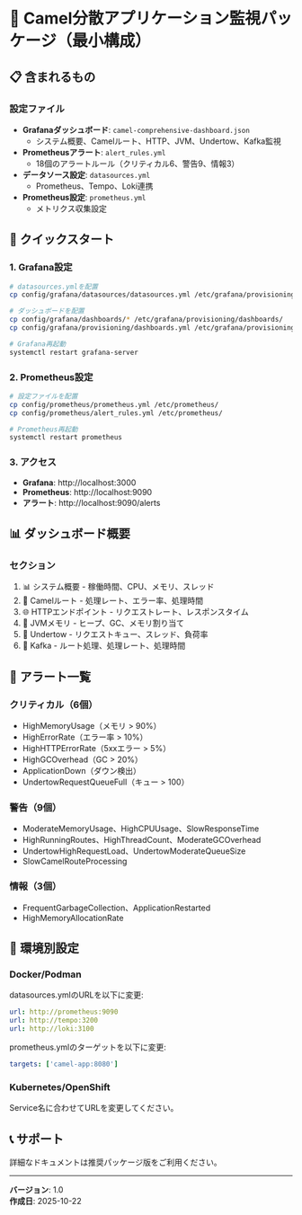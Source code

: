 # 🚀 Camel分散アプリケーション監視パッケージ（最小構成）

## 📋 含まれるもの

### 設定ファイル
- **Grafanaダッシュボード**: `camel-comprehensive-dashboard.json`
  - システム概要、Camelルート、HTTP、JVM、Undertow、Kafka監視
- **Prometheusアラート**: `alert_rules.yml`
  - 18個のアラートルール（クリティカル6、警告9、情報3）
- **データソース設定**: `datasources.yml`
  - Prometheus、Tempo、Loki連携
- **Prometheus設定**: `prometheus.yml`
  - メトリクス収集設定

## 🚀 クイックスタート

### 1. Grafana設定

```bash
# datasources.ymlを配置
cp config/grafana/datasources/datasources.yml /etc/grafana/provisioning/datasources/

# ダッシュボードを配置
cp config/grafana/dashboards/* /etc/grafana/provisioning/dashboards/
cp config/grafana/provisioning/dashboards.yml /etc/grafana/provisioning/dashboards/

# Grafana再起動
systemctl restart grafana-server
```

### 2. Prometheus設定

```bash
# 設定ファイルを配置
cp config/prometheus/prometheus.yml /etc/prometheus/
cp config/prometheus/alert_rules.yml /etc/prometheus/

# Prometheus再起動
systemctl restart prometheus
```

### 3. アクセス

- **Grafana**: http://localhost:3000
- **Prometheus**: http://localhost:9090
- **アラート**: http://localhost:9090/alerts

## 📊 ダッシュボード概要

### セクション
1. 📊 システム概要 - 稼働時間、CPU、メモリ、スレッド
2. 🐫 Camelルート - 処理レート、エラー率、処理時間
3. 🌐 HTTPエンドポイント - リクエストレート、レスポンスタイム
4. 🧠 JVMメモリ - ヒープ、GC、メモリ割り当て
5. 🚀 Undertow - リクエストキュー、スレッド、負荷率
6. 📨 Kafka - ルート処理、処理レート、処理時間

## 🚨 アラート一覧

### クリティカル（6個）
- HighMemoryUsage（メモリ > 90%）
- HighErrorRate（エラー率 > 10%）
- HighHTTPErrorRate（5xxエラー > 5%）
- HighGCOverhead（GC > 20%）
- ApplicationDown（ダウン検出）
- UndertowRequestQueueFull（キュー > 100）

### 警告（9個）
- ModerateMemoryUsage、HighCPUUsage、SlowResponseTime
- HighRunningRoutes、HighThreadCount、ModerateGCOverhead
- UndertowHighRequestLoad、UndertowModerateQueueSize
- SlowCamelRouteProcessing

### 情報（3個）
- FrequentGarbageCollection、ApplicationRestarted
- HighMemoryAllocationRate

## 🔧 環境別設定

### Docker/Podman

datasources.ymlのURLを以下に変更:
```yaml
url: http://prometheus:9090
url: http://tempo:3200
url: http://loki:3100
```

prometheus.ymlのターゲットを以下に変更:
```yaml
targets: ['camel-app:8080']
```

### Kubernetes/OpenShift

Service名に合わせてURLを変更してください。

## 📞 サポート

詳細なドキュメントは推奨パッケージ版をご利用ください。

---

**バージョン**: 1.0  
**作成日**: 2025-10-22
